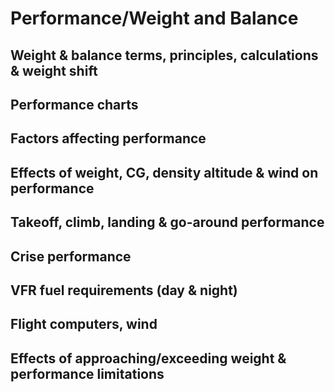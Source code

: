 # Performance/Weight and Balance

## Weight & balance terms, principles, calculations & weight shift

## Performance charts

## Factors affecting performance

## Effects of weight, CG, density altitude & wind on performance

## Takeoff, climb, landing & go-around performance

## Crise performance

## VFR fuel requirements (day & night)

## Flight computers, wind

## Effects of approaching/exceeding weight & performance limitations
